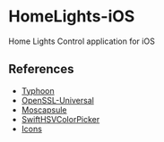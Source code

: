 # HomeLights-iOS
Home Lights Control application for iOS

References
---------------
* [Typhoon](https://github.com/appsquickly/Typhoon)
* [OpenSSL-Universal](https://krzyzanowskim.github.io/OpenSSL)
* [Moscapsule](https://github.com/flightonary/Moscapsule)
* [SwiftHSVColorPicker](https://github.com/johankasperi/SwiftHSVColorPicker)
* [Icons](https://www.iconfinder.com/iconsets/linecon)
